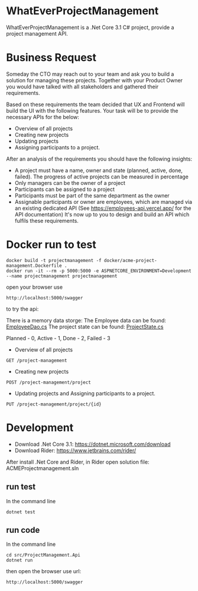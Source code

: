 # WhatEverProjectManagement
WhatEverProjectManagement is a .Net Core 3.1 C# project, provide a project management API. 

# Business Request
Someday the CTO may reach out to your team and ask you to build a solution for managing these projects. Together with your Product Owner you would have talked with all stakeholders and gathered their requirements.

Based on these requirements the team decided that UX and Frontend will build the UI with the following features. Your task will be to provide the necessary APIs for the below:

* Overview of all projects
* Creating new projects
* Updating projects
* Assigning participants to a project.

After an analysis of the requirements you should have the following insights:

* A project must have a name, owner and state (planned, active, done, failed). The progress of active projects can be measured in percentage
* Only managers can be the owner of a project
* Participants can be assigned to a project
* Participants must be part of the same department as the owner
* Assignable participants or owner are employees, which are managed via an existing dedicated API (See https://employees-api.vercel.app/ for the API documentation)
It's now up to you to design and build an API which fulfils these requirements.

# Docker run to test
```
docker build -t projectmanagement -f docker/acme-project-management.Dockerfile .
docker run -it --rm -p 5000:5000 -e ASPNETCORE_ENVIRONMENT=Development --name projectmanagement projectmanagement
```

open your browser use 
```
http://localhost:5000/swagger
```
to try the api:

There is a memory data storge:
The Employee data can be found: [EmployeeDao.cs](https://github.com/mikewolfxyou/WhatEverProjectManagement/blob/main/src/ProjectManagement.Api/DataAccess/EmployeeDao.cs)
The project state can be found: [ProjectState.cs](https://github.com/mikewolfxyou/WhatEverProjectManagement/blob/main/src/ProjectManagement.Api/Models/ProjectState.cs)

Planned - 0, Active - 1, Done - 2, Failed - 3

* Overview of all projects
```
GET /project-management
```

* Creating new projects
```
POST /project-management/project
```

* Updating projects and Assigning participants to a project.
```
PUT /project-management/project/{id}
```

# Development
* Download .Net Core 3.1: https://dotnet.microsoft.com/download
* Download Rider: https://www.jetbrains.com/rider/

After install .Net Core and Rider, in Rider open solution file: ACMEProjectmanagement.sln 

## run test
In the command line 
```
dotnet test
```
## run code
In the command line
```
cd src/ProjectManagement.Api
dotnet run
```
 then open the browser use url:
```
http://localhost:5000/swagger
``` 
